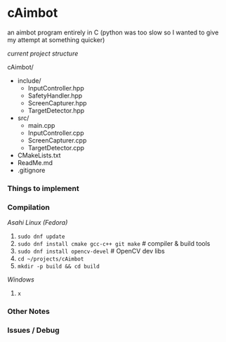 # **cAimbot**  
an aimbot program entirely in C (python was too slow so I wanted to give my attempt at something quicker)  

_current project structure_  

cAimbot/
 - include/
    - InputController.hpp
    - SafetyHandler.hpp
    - ScreenCapturer.hpp
    - TargetDetector.hpp
 - src/
    - main.cpp
    - InputController.cpp
    - ScreenCapturer.cpp
    - TargetDetector.cpp
 - CMakeLists.txt
 - ReadMe.md
 - .gitignore

### **Things to implement**  

### **Compilation**  
_Asahi Linux (Fedora)_
1. `sudo dnf update`
2. `sudo dnf install cmake gcc-c++ git make` # compiler & build tools
3. `sudo dnf install opencv-devel` # OpenCV dev libs
4. `cd ~/projects/cAimbot`
5. `mkdir -p build && cd build`

_Windows_
1. `x`

### **Other Notes**  

### **Issues / Debug**  

